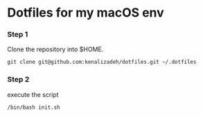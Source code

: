 # **Dotfiles for my macOS env**

### Step 1

Clone the repository into $HOME.</br>
```shell
git clone git@github.com:kenalizadeh/dotfiles.git ~/.dotfiles
```

### Step 2
execute the script
```shell
/bin/bash init.sh
```
